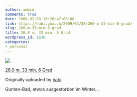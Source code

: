 ```yaml
---
author: admin
comments: true
date: 2009-02-08 16:26:47+00:00
link: https://habi.gna.ch/2009/02/08/260-m-33-min-6-grad/
slug: 260-m-33-min-6-grad
title: 26.0 m, 33 min, 6 Grad
wordpress_id: 1636
categories:
- personal
---
```



 [![](https://static.flickr.com/3267/3262916253_94d9b5945a_m.jpg)](https://www.flickr.com/photos/habi/3262916253/)
   

 
  [26.0 m, 33 min, 6 Grad](https://www.flickr.com/photos/habi/3262916253/)
    

  Originally uploaded by [habi](https://www.flickr.com/people/habi/).
 



Gunten-Bad, etwas ausgestorben im Winter...
  

